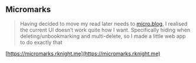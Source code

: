 ## Micromarks

> Having decided to move my read later needs to [micro.blog](https://micro.blog), I realised the current UI doesn’t work quite how I want. Specifically hiding when deleting/unbookmarking and multi-delete, so I made a little web app to do exactly that

[https://micromarks.rknight.me](https://micromarks.rknight.me)